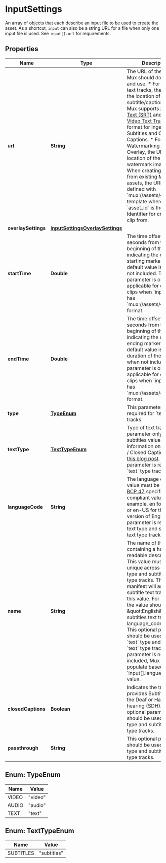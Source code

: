 

# InputSettings

An array of objects that each describe an input file to be used to create the asset. As a shortcut, `input` can also be a string URL for a file when only one input file is used. See `input[].url` for requirements.
## Properties

Name | Type | Description | Notes
------------ | ------------- | ------------- | -------------
**url** | **String** | The URL of the file that Mux should download and use. * For subtitles text tracks, the URL is the location of subtitle/captions file. Mux supports [SubRip Text (SRT)](https://en.wikipedia.org/wiki/SubRip) and [Web Video Text Tracks](https://www.w3.org/TR/webvtt1/) format for ingesting Subtitles and Closed Captions. * For Watermarking or Overlay, the URL is the location of the watermark image. * When creating clips from existing Mux assets, the URL is defined with &#x60;mux://assets/{asset_id}&#x60; template where &#x60;asset_id&#x60; is the Asset Identifier for creating the clip from.  |  [optional]
**overlaySettings** | [**InputSettingsOverlaySettings**](InputSettingsOverlaySettings.md) |  |  [optional]
**startTime** | **Double** | The time offset in seconds from the beginning of the video indicating the clip&#39;s starting marker. The default value is 0 when not included. This parameter is only applicable for creating clips when &#x60;input.url&#x60; has &#x60;mux://assets/{asset_id}&#x60; format. |  [optional]
**endTime** | **Double** | The time offset in seconds from the beginning of the video, indicating the clip&#39;s ending marker. The default value is the duration of the video when not included. This parameter is only applicable for creating clips when &#x60;input.url&#x60; has &#x60;mux://assets/{asset_id}&#x60; format. |  [optional]
**type** | [**TypeEnum**](#TypeEnum) | This parameter is required for &#x60;text&#x60; type tracks. |  [optional]
**textType** | [**TextTypeEnum**](#TextTypeEnum) | Type of text track. This parameter only supports subtitles value. For more information on Subtitles / Closed Captions, [see this blog post](https://mux.com/blog/subtitles-captions-webvtt-hls-and-those-magic-flags/). This parameter is required for &#x60;text&#x60; type tracks. |  [optional]
**languageCode** | **String** | The language code value must be a valid [BCP 47](https://tools.ietf.org/html/bcp47) specification compliant value. For example, en for English or en-US for the US version of English. This parameter is required for text type and subtitles text type track. |  [optional]
**name** | **String** | The name of the track containing a human-readable description. This value must be unique across all text type and subtitles &#x60;text&#x60; type tracks. The hls manifest will associate a subtitle text track with this value. For example, the value should be \&quot;English\&quot; for subtitles text track with language_code as en. This optional parameter should be used only for &#x60;text&#x60; type and subtitles &#x60;text&#x60; type tracks. If this parameter is not included, Mux will auto-populate based on the &#x60;input[].language_code&#x60; value. |  [optional]
**closedCaptions** | **Boolean** | Indicates the track provides Subtitles for the Deaf or Hard-of-hearing (SDH). This optional parameter should be used for &#x60;text&#x60; type and subtitles &#x60;text&#x60; type tracks. |  [optional]
**passthrough** | **String** | This optional parameter should be used for &#x60;text&#x60; type and subtitles &#x60;text&#x60; type tracks. |  [optional]



## Enum: TypeEnum

Name | Value
---- | -----
VIDEO | &quot;video&quot;
AUDIO | &quot;audio&quot;
TEXT | &quot;text&quot;



## Enum: TextTypeEnum

Name | Value
---- | -----
SUBTITLES | &quot;subtitles&quot;



